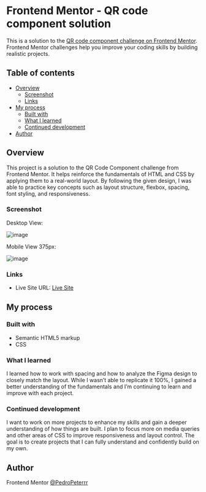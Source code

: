 # Frontend Mentor - QR code component solution

This is a solution to the [QR code component challenge on Frontend Mentor](https://www.frontendmentor.io/challenges/qr-code-component-iux_sIO_H). Frontend Mentor challenges help you improve your coding skills by building realistic projects. 

## Table of contents

- [Overview](#overview)
  - [Screenshot](#screenshot)
  - [Links](#links)
- [My process](#my-process)
  - [Built with](#built-with)
  - [What I learned](#what-i-learned)
  - [Continued development](#continued-development)
- [Author](#author)

## Overview

This project is a solution to the QR Code Component challenge from Frontend Mentor. It helps reinforce the fundamentals of HTML and CSS by applying them to a real-world layout. By following the given design, I was able to practice key concepts such as layout structure, flexbox, spacing, font styling, and responsiveness.

### Screenshot

Desktop View:

![image](https://github.com/user-attachments/assets/0bf06df9-6e51-47f0-9c83-7a3d3470aba9)

Mobile View 375px:

![image](https://github.com/user-attachments/assets/e5c24528-d46a-4fda-9a21-42978c8aae31)

### Links

- Live Site URL: [Live Site](https://pedropeterrr.github.io/frontend-mentor-QR-code-component/)

## My process

### Built with

- Semantic HTML5 markup
- CSS

### What I learned

I learned how to work with spacing and how to analyze the Figma design to closely match the layout. While I wasn’t able to replicate it 100%, I gained a better understanding of the fundamentals and I’m continuing to learn and improve with each project.

### Continued development

I want to work on more projects to enhance my skills and gain a deeper understanding of how things are built. I plan to focus more on media queries and other areas of CSS to improve responsiveness and layout control. The goal is to create projects that I can fully understand and confidently build on my own.

## Author
  Frontend Mentor [@PedroPeterrr](https://www.frontendmentor.io/profile/PedroPeterrr)
